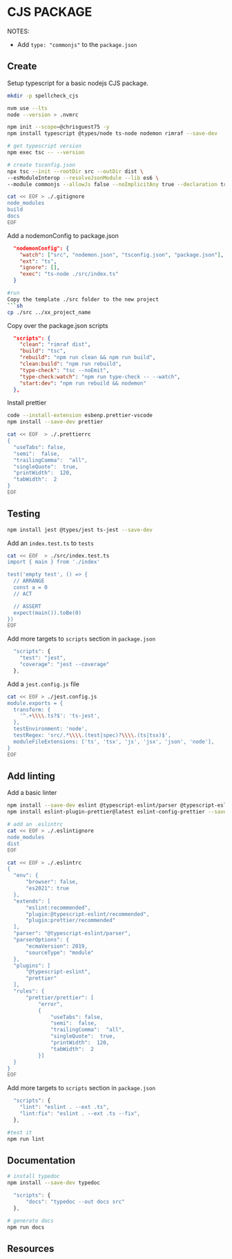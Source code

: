 # CJS PACKAGE

NOTES:

* Add `type: "commonjs"` to the `package.json`

## Create

Setup typescript for a basic nodejs CJS package.  

```sh
mkdir -p spellcheck_cjs

nvm use --lts
node --version > .nvmrc

npm init --scope=@chrisguest75 -y
npm install typescript @types/node ts-node nodemon rimraf --save-dev  

# get typescript version
npm exec tsc -- --version 

# create tsconfig.json
npx tsc --init --rootDir src --outDir dist \
--esModuleInterop --resolveJsonModule --lib es6 \
--module commonjs --allowJs false --noImplicitAny true --declaration true --declarationMap true --sourceMap true

cat << EOF > ./.gitignore
node_modules
build
docs
EOF
```

Add a nodemonConfig to package.json  

```json
  "nodemonConfig": {
    "watch": ["src", "nodemon.json", "tsconfig.json", "package.json"],
    "ext": "ts",
    "ignore": [],
    "exec": "ts-node ./src/index.ts"
  }
```

```sh
#run
Copy the template ./src folder to the new project
```sh
cp ./src ../xx_project_name
```

Copy over the package.json scripts  

```json
  "scripts": {
    "clean": "rimraf dist",
    "build": "tsc",
    "rebuild": "npm run clean && npm run build",
    "clean:build": "npm run rebuild",
    "type-check": "tsc --noEmit",
    "type-check:watch": "npm run type-check -- --watch",
    "start:dev": "npm run rebuild && nodemon"
  },
```

Install prettier

```sh
code --install-extension esbenp.prettier-vscode
npm install --save-dev prettier 

cat << EOF  > ./.prettierrc
{
  "useTabs": false,
  "semi":  false,
  "trailingComma":  "all",
  "singleQuote":  true,
  "printWidth":  120,
  "tabWidth":  2
}
EOF
```

## Testing

```sh
npm install jest @types/jest ts-jest --save-dev  
```

Add an `index.test.ts` to `tests`

```bash
cat << EOF  > ./src/index.test.ts
import { main } from './index'

test('empty test', () => {
  // ARRANGE
  const a = 0
  // ACT

  // ASSERT
  expect(main()).toBe(0)
})
EOF
```

Add more targets to `scripts` section in `package.json`

```js
  "scripts": {
    "test": "jest",
    "coverage": "jest --coverage"
  },
```

Add a `jest.config.js` file

```sh
cat << EOF > ./jest.config.js
module.exports = {
  transform: {
    '^.+\\\\.ts?$': 'ts-jest',
  },
  testEnvironment: 'node',
  testRegex: 'src/.*\\\\.(test|spec)?\\\\.(ts|tsx)$',
  moduleFileExtensions: ['ts', 'tsx', 'js', 'jsx', 'json', 'node'],
}
EOF
```

## Add linting

Add a basic linter

```sh
npm install --save-dev eslint @typescript-eslint/parser @typescript-eslint/eslint-plugin
npm install eslint-plugin-prettier@latest eslint-config-prettier --save-dev 

# add an .eslintrc
cat << EOF > ./.eslintignore
node_modules
dist
EOF

cat << EOF > ./.eslintrc
{
  "env": {
      "browser": false,
      "es2021": true
  },
  "extends": [
      "eslint:recommended",
      "plugin:@typescript-eslint/recommended",
      "plugin:prettier/recommended"
  ],
  "parser": "@typescript-eslint/parser",
  "parserOptions": {
      "ecmaVersion": 2019,
      "sourceType": "module"
  },
  "plugins": [
      "@typescript-eslint", 
      "prettier"
  ],
  "rules": {
      "prettier/prettier": [
          "error",
          {
              "useTabs": false,
              "semi":  false,
              "trailingComma":  "all",
              "singleQuote":  true,
              "printWidth":  120,
              "tabWidth":  2
          }]
  }
}
EOF
```

Add more targets to `scripts` section in `package.json`

```js
  "scripts": {
    "lint": "eslint . --ext .ts",
    "lint:fix": "eslint . --ext .ts --fix",
  },
```

```sh
#test it
npm run lint
```

## Documentation

```sh
# install typedoc
npm install --save-dev typedoc  
```

```js
  "scripts": {
      "docs": "typedoc --out docs src"
  },
```

```sh
# generate docs
npm run docs   
```

## Resources

